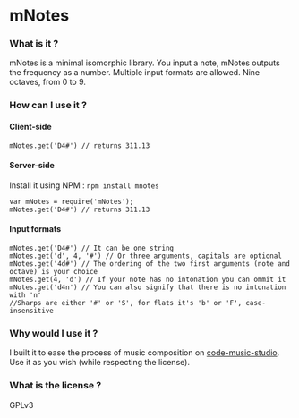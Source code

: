 # mNotes
### What is it ?
mNotes is a minimal isomorphic library. You input a note, mNotes outputs the frequency as a number. Multiple input formats are allowed. Nine octaves, from 0 to 9.
### How can I use it ?
#### Client-side
    mNotes.get('D4#') // returns 311.13
#### Server-side
Install it using NPM : `npm install mnotes`

    var mNotes = require('mNotes');
    mNotes.get('D4#') // returns 311.13
#### Input formats
    mNotes.get('D4#') // It can be one string
    mNotes.get('d', 4, '#') // Or three arguments, capitals are optional
    mNotes.get('4d#') // The ordering of the two first arguments (note and octave) is your choice
    mNotes.get(4, 'd') // If your note has no intonation you can ommit it
    mNotes.get('d4n') // You can also signify that there is no intonation with 'n'
    //Sharps are either '#' or 'S', for flats it's 'b' or 'F', case-insensitive
### Why would I use it ?
I built it to ease the process of music composition on [code-music-studio](https://github.com/substack/code-music-studio "code-music-studio"). Use it as you wish (while respecting the license).
### What is the license ?
GPLv3